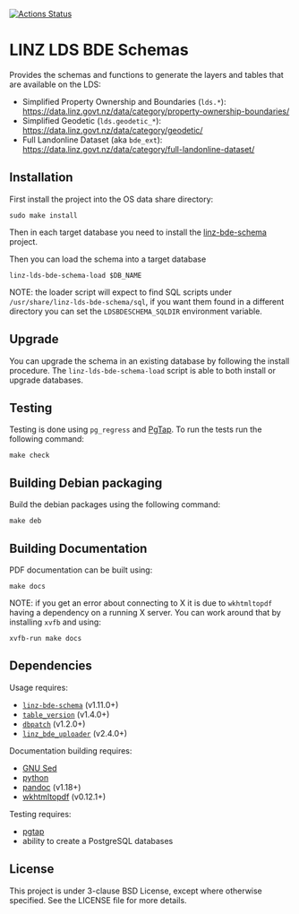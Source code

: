 [![Actions Status](https://github.com/linz/linz-lds-bde-schema/workflows/test/badge.svg?branch=master)](https://github.com/linz/linz-lds-bde-schema/actions)

LINZ LDS BDE Schemas
=================================

Provides the schemas and functions to generate the layers and tables
that are available on the LDS:

* Simplified Property Ownership and Boundaries (`lds.*`):
  https://data.linz.govt.nz/data/category/property-ownership-boundaries/
* Simplified Geodetic (`lds.geodetic_*`):
  https://data.linz.govt.nz/data/category/geodetic/
* Full Landonline Dataset (aka `bde_ext`):
  https://data.linz.govt.nz/data/category/full-landonline-dataset/

Installation
------------

First install the project into the OS data share directory:

    sudo make install

Then in each target database you need to install the
[linz-bde-schema](https://github.com/linz/linz-bde-schema)
project.

Then you can load the schema into a target database

```shell
linz-lds-bde-schema-load $DB_NAME
```

NOTE: the loader script will expect to find SQL scripts
      under `/usr/share/linz-lds-bde-schema/sql`, if you want
      them found in a different directory you can set the
      ``LDSBDESCHEMA_SQLDIR`` environment variable.

Upgrade
-------

You can upgrade the schema in an existing database by following
the install procedure. The `linz-lds-bde-schema-load` script is able
to both install or upgrade databases.

Testing
-------

Testing is done using `pg_regress` and [PgTap](http://pgtap.org/).
To run the tests run the following command:

    make check

Building Debian packaging
--------------------------

Build the debian packages using the following command:

    make deb

Building Documentation
----------------------

PDF documentation can be built using:

    make docs

NOTE: if you get an error about connecting to X it is due to `wkhtmltopdf`
having a dependency on a running X server.  You can work around that by
installing `xvfb` and using:

    xvfb-run make docs

Dependencies
------------

Usage requires:
 - [`linz-bde-schema`](https://github.com/linz/linz-bde-schema) (v1.11.0+)
 - [`table_version`](https://github.com/linz/postgresql-tableversion) (v1.4.0+)
 - [`dbpatch`](https://github.com/linz/postgresql-dbpatch) (v1.2.0+)
 - [`linz_bde_uploader`](https://github.com/linz/linz-bde-uploader) (v2.4.0+)

Documentation building requires:
 - [GNU Sed](https://www.gnu.org/software/sed/)
 - [python](https://www.python.org/)
 - [pandoc](https://github.com/jgm/pandoc) (v1.18+)
 - [wkhtmltopdf](https://github.com/wkhtmltopdf/wkhtmltopdf) (v0.12.1+)

Testing requires:
 - [pgtap](http://pgtap.org/)
 - ability to create a PostgreSQL databases

License
---------------------
This project is under 3-clause BSD License, except where otherwise specified.
See the LICENSE file for more details.
